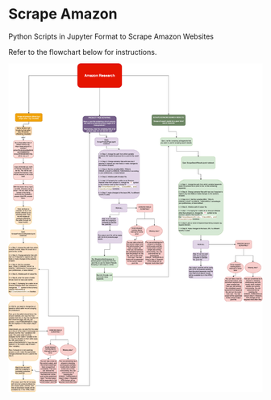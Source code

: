 # Scrape Amazon
Python Scripts in Jupyter Format to Scrape Amazon Websites

Refer to the flowchart below for instructions.

![](https://github.com/harpreetvirkk/Scrape-Amazon/blob/main/img/info.png)
